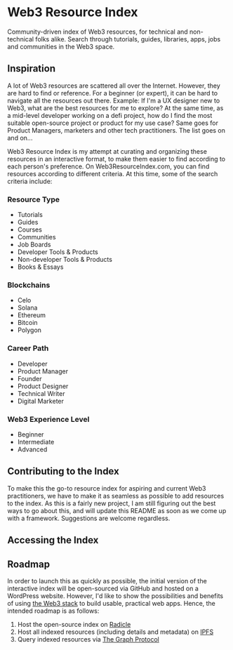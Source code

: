 # Web3 Resource Index

Community-driven index of Web3 resources, for technical and non-technical folks alike. Search through tutorials, guides, libraries, apps, jobs and communities in the Web3 space.

## Inspiration

A lot of Web3 resources are scattered all over the Internet. However, they are hard to find or reference. For a beginner (or expert), it can be hard to navigate all the resources out there. Example: If I'm a UX designer new to Web3, what are the best resources for me to explore? At the same time, as a mid-level developer working on a defi project, how do I find the most suitable open-source project or product for my use case? Same goes for Product Managers, marketers and other tech practitioners. The list goes on and on...

Web3 Resource Index is my attempt at curating and organizing these resources in an interactive format, to make them easier to find according to each person's preference. On Web3ResourceIndex.com, you can find resources according to different criteria. At this time, some of the search criteria include:

### Resource Type

- Tutorials
- Guides
- Courses
- Communities
- Job Boards
- Developer Tools & Products
- Non-developer Tools & Products
- Books & Essays

### Blockchains

- Celo
- Solana
- Ethereum
- Bitcoin
- Polygon

### Career Path

- Developer
- Product Manager
- Founder
- Product Designer
- Technical Writer
- Digital Marketer

### Web3 Experience Level

- Beginner
- Intermediate
- Advanced

## Contributing to the Index

To make this the go-to resource index for aspiring and current Web3 practitioners, we have to make it as seamless as possible to add resources to the index. As this is a fairly new project, I am still figuring out the best ways to go about this, and will update this README as soon as we come up with a framework. Suggestions are welcome regardless.

## Accessing the Index

## Roadmap

In order to launch this as quickly as possible, the initial version of the interactive index will be open-sourced via GitHub and hosted on a WordPress website. However, I'd like to show the possibilities and benefits of using [the Web3 stack](https://edgeandnode.com/blog/defining-the-web3-stack/) to build usable, practical web apps. Hence, the intended roadmap is as follows:

1. Host the open-source index on [Radicle](https://radicle.xyz)
2. Host all indexed resources (including details and metadata) on [IPFS](https://ipfs.tech/)
3. Query indexed resources via [The Graph Protocol](http://thegraph.com/en/)
